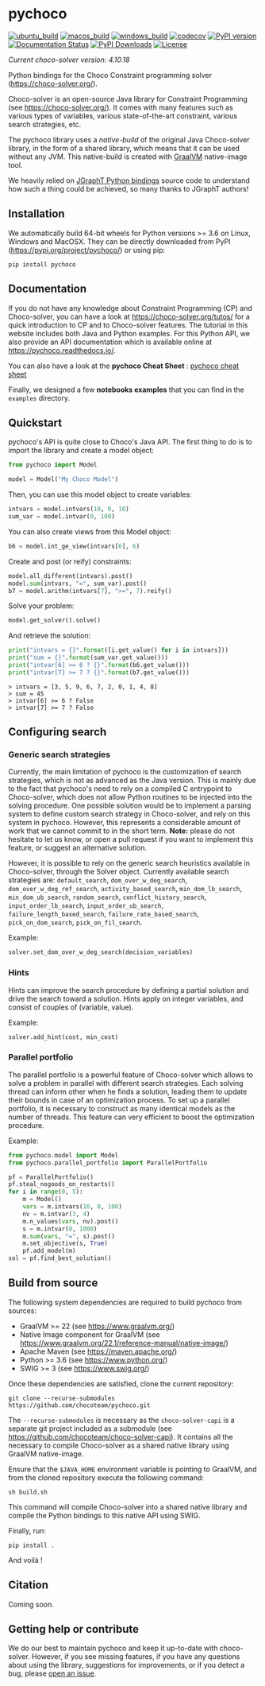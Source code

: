 # pychoco

[![ubuntu_build](https://github.com/chocoteam/pychoco/actions/workflows/ubuntu.yml/badge.svg)](https://github.com/chocoteam/pychoco/actions)
[![macos_build](https://github.com/chocoteam/pychoco/actions/workflows/macos.yml/badge.svg)](https://github.com/chocoteam/pychoco/actions)
[![windows_build](https://github.com/chocoteam/pychoco/actions/workflows/windows.yml/badge.svg)](https://github.com/chocoteam/pychoco/actions)
[![codecov](https://codecov.io/gh/chocoteam/pychoco/branch/master/graph/badge.svg?token=JRW8NQG8I7)](https://codecov.io/gh/chocoteam/pychoco)
[![PyPI version](https://badge.fury.io/py/pychoco.svg)](https://pypi.org/project/pychoco/)
[![Documentation Status](https://readthedocs.org/projects/pychoco/badge/?version=latest)](https://pychoco.readthedocs.io/en/latest/?badge=latest)
[![PyPI Downloads](https://static.pepy.tech/badge/pychoco)](https://pepy.tech/projects/pychoco)
[![License](https://img.shields.io/badge/License-BSD_3--Clause-blue.svg)](https://opensource.org/license/bsd-3-clause)

*Current choco-solver version: 4.10.18*

Python bindings for the Choco Constraint programming solver (https://choco-solver.org/).

Choco-solver is an open-source Java library for Constraint Programming (see https://choco-solver.org/).
It comes with many features such as various types of variables, various state-of-the-art constraint,
various search strategies, etc.

The pychoco library uses a *native-build* of the original Java Choco-solver library, in the form
of a shared library, which means that it can be used without any JVM. This native-build is created
with [GraalVM](https://www.graalvm.org/) native-image tool.

We heavily relied on [JGraphT Python bindings](https://python-jgrapht.readthedocs.io/) source code to
understand how such a thing could be achieved, so many thanks to JGraphT authors!

## Installation

We automatically build 64-bit wheels for Python versions >= 3.6 on Linux, Windows and
MacOSX. They can be directly downloaded from PyPI (https://pypi.org/project/pychoco/) or using pip:

    pip install pychoco

## Documentation

If you do not have any knowledge about Constraint Programming (CP) and Choco-solver, you can have a look at 
https://choco-solver.org/tutos/ for a quick introduction to CP and to Choco-solver features.
The tutorial in this website includes both Java and Python examples.
For this Python API, we also provide an API documentation which is available online at https://pychoco.readthedocs.io/.

You can also have a look at the **pychoco Cheat Sheet** : [pychoco cheat sheet](./docs/pychoco-cheatsheet.pdf)

Finally, we designed a few **notebooks examples** that you can find in the `examples` directory.

## Quickstart

pychoco's API is quite close to Choco's Java API. The first thing to do is to import the
library and create a model object:

```python
from pychoco import Model

model = Model("My Choco Model")
```

Then, you can use this model object to create variables:

```python
intvars = model.intvars(10, 0, 10)
sum_var = model.intvar(0, 100)
```

You can also create views from this Model object:

```python
b6 = model.int_ge_view(intvars[6], 6)
```

Create and post (or reify) constraints:

```python
model.all_different(intvars).post()
model.sum(intvars, "=", sum_var).post()
b7 = model.arithm(intvars[7], ">=", 7).reify()
```

Solve your problem:

```python
model.get_solver().solve()
```

And retrieve the solution:

```python
print("intvars = {}".format([i.get_value() for i in intvars]))
print("sum = {}".format(sum_var.get_value()))
print("intvar[6] >= 6 ? {}".format(b6.get_value()))
print("intvar[7] >= 7 ? {}".format(b7.get_value()))
```

```
> intvars = [3, 5, 9, 6, 7, 2, 0, 1, 4, 8]
> sum = 45
> intvar[6] >= 6 ? False
> intvar[7] >= 7 ? False
```

## Configuring search

### Generic search strategies

Currently, the main limitation of pychoco is the customization of search strategies, which is not as
advanced as the Java version. This is mainly due to the fact that pychoco's need to rely on a compiled C
entrypoint to Choco-solver, which does not allow Python routines to be injected into the solving procedure.
One possible solution would be to implement a parsing system to define custom search strategy in Choco-solver,
and rely on this system in pychoco. However, this represents a considerable amount of work that we cannot commit to
in the short term. **Note:** please do not hesitate to let us know, or open a pull request if you want to implement
this feature, or suggest an alternative solution.

However, it is possible to rely on the generic search heuristics available in Choco-solver, through the
Solver object. Currently available search strategies are: `default_search`, `dom_over_w_deg_search`,
`dom_over_w_deg_ref_search`, `activity_based_search`, `min_dom_lb_search`, `min_dom_ub_search`,
`random_search`, `conflict_history_search`, `input_order_lb_search`, `input_order_ub_search`,
`failure_length_based_search`, `failure_rate_based_search`, `pick_on_dom_search`, `pick_on_fil_search`.

Example:

```python
solver.set_dom_over_w_deg_search(decision_variables)
```

### Hints

Hints can improve the search procedure by defining a partial solution and drive the search
toward a solution. Hints apply on integer variables, and consist of couples of (variable, value).

Example:

```python
solver.add_hint(cost, min_cost)
```

### Parallel portfolio

The parallel portfolio is a powerful feature of Choco-solver which allows to solve a problem
in parallel with different search strategies. Each solving thread can inform other when he
finds a solution, leading them to update their bounds in case of an optimization process.
To set up a parallel portfolio, it is necessary to construct as many identical models as
the number of threads. This feature can very efficient to boost the optimization procedure.

Example:

```python
from pychoco.model import Model
from pychoco.parallel_portfolio import ParallelPortfolio

pf = ParallelPortfolio()
pf.steal_nogoods_on_restarts()
for i in range(0, 5):
    m = Model()
    vars = m.intvars(10, 0, 100)
    nv = m.intvar(3, 4)
    m.n_values(vars, nv).post()
    s = m.intvar(0, 1000)
    m.sum(vars, "=", s).post()
    m.set_objective(s, True)
    pf.add_model(m)
sol = pf.find_best_solution()
```

## Build from source

The following system dependencies are required to build pychoco from sources:

- GraalVM >= 22 (see https://www.graalvm.org/)
- Native Image component for GraalVM (see https://www.graalvm.org/22.1/reference-manual/native-image/)
- Apache Maven (see https://maven.apache.org/)
- Python >= 3.6 (see https://www.python.org/)
- SWIG >= 3 (see https://www.swig.org/)

Once these dependencies are satisfied, clone the current repository:

    git clone --recurse-submodules https://github.com/chocoteam/pychoco.git

The `--recurse-submodules` is necessary as the `choco-solver-capi` is a separate git project included
as a submodule (see https://github.com/chocoteam/choco-solver-capi). It contains all the necessary
to compile Choco-solver as a shared native library using GraalVM native-image.

Ensure that the `$JAVA_HOME` environment variable is pointing to GraalVM, and from the cloned repository
execute the following command:

    sh build.sh

This command will compile Choco-solver into a shared native library and compile the Python bindings
to this native API using SWIG.

Finally, run:

    pip install .

And voilà !

## Citation

Coming soon.

## Getting help or contribute

We do our best to maintain pychoco and keep it up-to-date with choco-solver. However, if you see missing
features, if you have any questions about using the library, suggestions for improvements, or if you
detect a bug, please [open an issue](https://github.com/chocoteam/pychoco/issues/new/choose).
